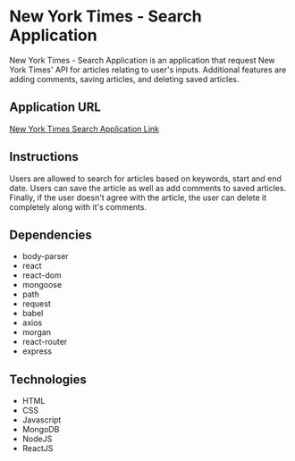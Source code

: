 # New York Times - Search Application

New York Times - Search Application is an application that request New York Times' API for articles relating to user's inputs. Additional features are adding comments, saving articles, and deleting saved articles.


## Application URL

[New York Times Search Application Link]()


## Instructions

Users are allowed to search for articles based on keywords, start and end date. Users can save the article as well as add comments to saved articles. Finally, if the user doesn't agree with the article, the user can delete it completely along with it's comments.

## Dependencies

 - body-parser
 - react
 - react-dom
 - mongoose
 - path
 - request
 - babel
 - axios
 - morgan
 - react-router
 - express
 
 ## Technologies 
 
 - HTML
 - CSS
 - Javascript
 - MongoDB
 - NodeJS
 - ReactJS
 
